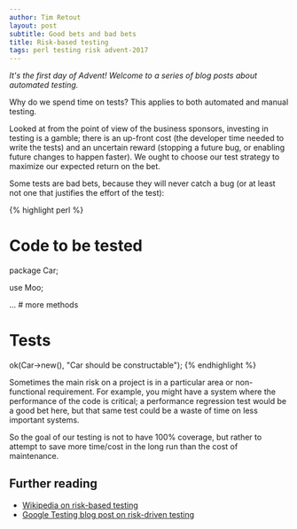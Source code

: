```yaml
---
author: Tim Retout
layout: post
subtitle: Good bets and bad bets
title: Risk-based testing
tags: perl testing risk advent-2017
---
```


*It's the first day of Advent! Welcome to a series of blog posts about
 automated testing.*

Why do we spend time on tests?  This applies to both automated and
manual testing.

Looked at from the point of view of the business sponsors, investing
in testing is a gamble; there is an up-front cost (the developer time
needed to write the tests) and an uncertain reward (stopping a future
bug, or enabling future changes to happen faster). We ought to choose
our test strategy to maximize our expected return on the bet.

Some tests are bad bets, because they will never catch a bug (or at
least not one that justifies the effort of the test):

{% highlight perl %}
# Code to be tested
package Car;

use Moo;

... # more methods

# Tests

ok(Car->new(), "Car should be constructable");
{% endhighlight %}

Sometimes the main risk on a project is in a particular area or
non-functional requirement. For example, you might have a system where
the performance of the code is critical; a performance regression test
would be a good bet here, but that same test could be a waste of time
on less important systems.

So the goal of our testing is not to have 100% coverage, but rather to
attempt to save more time/cost in the long run than the cost of
maintenance.

## Further reading

- [Wikipedia on risk-based testing](https://en.wikipedia.org/wiki/Risk-based_testing)
- [Google Testing blog post on risk-driven testing](https://testing.googleblog.com/2014/05/testing-on-toilet-risk-driven-testing.html)
